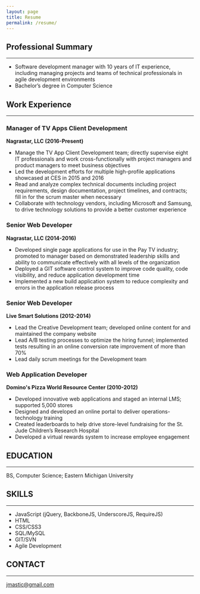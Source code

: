```yaml
---
layout: page
title: Resume
permalink: /resume/
---
```


## Professional Summary
-----------------------
*	Software development manager with 10 years of IT experience, including managing projects and teams of technical professionals in agile development environments
*	Bachelor’s degree in Computer Science

## Work Experience
-----------------

### Manager of TV Apps Client Development  
**Nagrastar, LLC (2016-Present)**

* Manage the TV App Client Development team; directly supervise eight IT professionals and work cross-functionally with project managers and product managers to meet business objectives
*	Led the development efforts for multiple high-profile applications showcased at CES in 2015 and 2016
*	Read and analyze complex technical documents including project requirements, design documentation, project timelines, and contracts; fill in for the scrum master when necessary
*	Collaborate with technology vendors, including Microsoft and Samsung, to drive technology solutions to provide a better customer experience

### Senior Web Developer  
**Nagrastar, LLC (2014-2016)**

*	Developed single page applications for use in the Pay TV industry; promoted to manager based on demonstrated leadership skills and ability to communicate effectively with all levels of the organization
*	Deployed a GIT software control system to improve code quality, code visibility, and reduce application development time
*	Implemented a new build application system to reduce complexity and errors in the application release process

### Senior Web Developer  
**Live Smart Solutions (2012-2014)**

*	Lead the Creative Development team; developed online content for and maintained the company website
*	Lead A/B testing processes to optimize the hiring funnel; implemented tests resulting in an online conversion rate improvement of more than 70%
*	Lead daily scrum meetings for the Development team

### Web Application Developer  
**Domino's Pizza World Resource Center (2010-2012)**

*	Developed innovative web applications and staged an internal LMS; supported 5,000 stores
*	Designed and developed an online portal to deliver operations-technology training
*	Created leaderboards to help drive store-level fundraising for the St. Jude Children’s Research Hospital
*	Developed a virtual rewards system to increase employee engagement

## EDUCATION
-----------
BS, Computer Science; Eastern Michigan University

## SKILLS
--------
* JavaScript (jQuery, BackboneJS, UnderscoreJS, RequireJS)
* HTML
* CSS/CSS3
* SQL/MySQL
* GIT/SVN
* Agile Development

## CONTACT
---------
[jmastic@gmail.com](mailto:jmastic@gmail.com)
